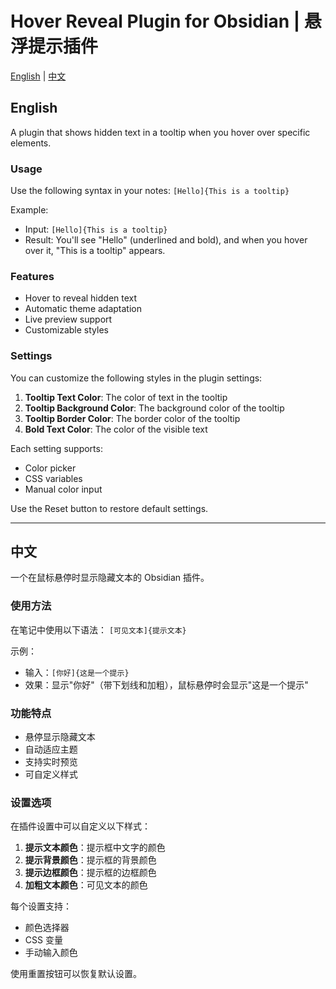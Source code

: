 # Hover Reveal Plugin for Obsidian | 悬浮提示插件

[English](#english) | [中文](#chinese)

## English

A plugin that shows hidden text in a tooltip when you hover over specific elements.

### Usage

Use the following syntax in your notes:
`[Hello]{This is a tooltip}`

Example:
- Input: `[Hello]{This is a tooltip}`
- Result: You'll see "Hello" (underlined and bold), and when you hover over it, "This is a tooltip" appears.

### Features
- Hover to reveal hidden text
- Automatic theme adaptation
- Live preview support
- Customizable styles

### Settings

You can customize the following styles in the plugin settings:
1. **Tooltip Text Color**: The color of text in the tooltip
2. **Tooltip Background Color**: The background color of the tooltip
3. **Tooltip Border Color**: The border color of the tooltip
4. **Bold Text Color**: The color of the visible text

Each setting supports:
- Color picker
- CSS variables
- Manual color input

Use the Reset button to restore default settings.

---

## 中文

一个在鼠标悬停时显示隐藏文本的 Obsidian 插件。

### 使用方法

在笔记中使用以下语法：
`[可见文本]{提示文本}`

示例：
- 输入：`[你好]{这是一个提示}`
- 效果：显示"你好"（带下划线和加粗），鼠标悬停时会显示"这是一个提示"

### 功能特点
- 悬停显示隐藏文本
- 自动适应主题
- 支持实时预览
- 可自定义样式

### 设置选项

在插件设置中可以自定义以下样式：
1. **提示文本颜色**：提示框中文字的颜色
2. **提示背景颜色**：提示框的背景颜色
3. **提示边框颜色**：提示框的边框颜色
4. **加粗文本颜色**：可见文本的颜色

每个设置支持：
- 颜色选择器
- CSS 变量
- 手动输入颜色

使用重置按钮可以恢复默认设置。
